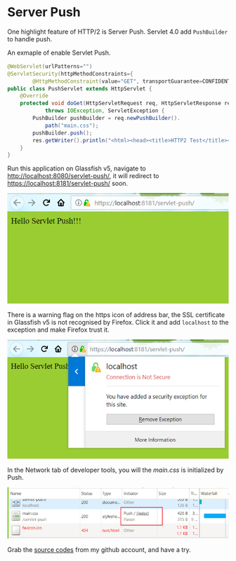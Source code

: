 # Server Push

One highlight feature of HTTP/2 is Server Push. Servlet 4.0 add `PushBuilder` to handle push.

An exmaple of enable Servlet Push.

```java
@WebServlet(urlPatterns="")
@ServletSecurity(httpMethodConstraints={
        @HttpMethodConstraint(value="GET", transportGuarantee=CONFIDENTIAL) })
public class PushServlet extends HttpServlet {
    @Override
    protected void doGet(HttpServletRequest req, HttpServletResponse res)
            throws IOException, ServletException {
        PushBuilder pushBuilder = req.newPushBuilder().
            path("main.css");
        pushBuilder.push();
        res.getWriter().println("<html><head><title>HTTP2 Test</title><link rel=\"stylesheet\" href=\"main.css\"></head><body>Hello Servlet Push!!!</body></html>");
    }
}
```

Run this application on Glassfish v5, navigate to [http://localhost:8080/servlet-push/](https://localhost:8080/servlet-push/), it will redirect to [https://localhost:8181/servlet-push/](https://localhost:8181/servlet-push/) soon.

![Server push](servlet-push1.png)

There is a warning flag on the https icon of address bar, the SSL certificate in Glassfish v5 is not recognised by Firefox. Click it and add `localhost` to the exception and make Firefox trust it.


![Server push](servlet-push2.png)

In the Network tab of developer tools, you will the *main.css* is initialized by Push.

![Server Push](servlet-push3.png) 


Grab the [source codes](https://github.com/hantsy/ee8-sandbox) from my github account, and have a try.
